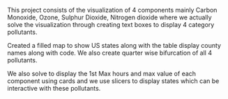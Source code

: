 This project consists of the visualization of 4 components mainly Carbon Monoxide, Ozone, Sulphur Dioxide, Nitrogen dioxide where we
actually solve the visualization through creating text boxes to display 4 category pollutants.

Created a filled map to show US states along with the table display county names along with code. We also create quarter wise bifurcation
of all 4 pollutants.

We also solve to display the 1st Max hours and max value of each component using cards and we use slicers to display states which can be
interactive with these pollutants.
